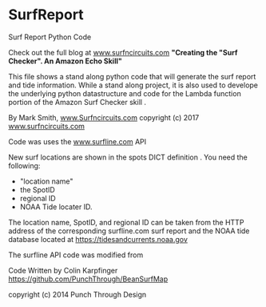 # SurfReport
Surf Report Python Code

Check out the full blog at www.surfncircuits.com
**"Creating the "Surf Checker".  An Amazon Echo Skill"**

This file shows a stand along python code that will generate the surf report and tide information.   While a stand along project, it is also used to develope the underlying python datastructure and code for the Lambda function portion of the Amazon Surf Checker skill .         

By Mark Smith, www.Surfncircuits.com
copyright (c) 2017 www.surfncircuits.com

Code was  uses the www.surfline.com API

New surf locations are shown in the spots DICT definition .   You need the following:
* "location name"
* the SpotID
* regional ID
* NOAA Tide locater ID.    
 
The location name, SpotID, and regional ID can be taken from the HTTP address of the corresponding surfline.com surf report and the NOAA tide database located at https://tidesandcurrents.noaa.gov


The surfline API code was modified from 

Code Written by Colin Karpfinger
https://github.com/PunchThrough/BeanSurfMap

copyright (c) 2014 Punch Through Design


